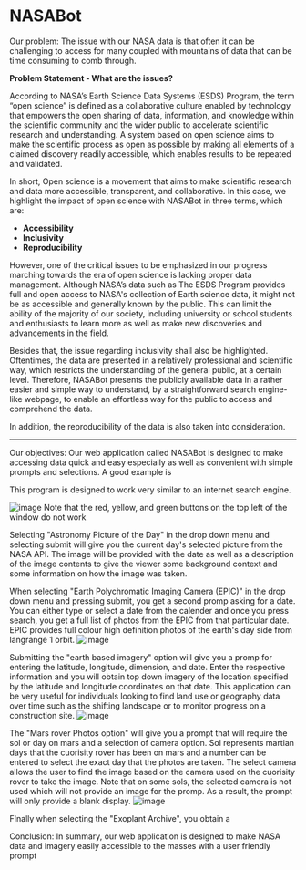 # NASABot

Our problem: The issue with our NASA data is that often it can be challenging to access for many coupled with mountains of data that can be time consuming to comb through. 

**Problem Statement - What are the issues?**

According to NASA’s Earth Science Data Systems (ESDS) Program, the term “open science” is defined as a collaborative culture enabled by technology that empowers the open sharing of data, information, and knowledge within the scientific community and the wider public to accelerate scientific research and understanding. A system based on open science aims to make the scientific process as open as possible by making all elements of a claimed discovery readily accessible, which enables results to be repeated and validated.

In short, Open science is a movement that aims to make scientific research and data more accessible, transparent, and collaborative. In this case, we highlight the impact of open science with NASABot in three terms, which are: 


* **Accessibility**
* **Inclusivity**
* **Reproducibility**

However, one of the critical issues to be emphasized in our progress marching towards the era of open science is lacking proper data management. Although NASA’s data such as The ESDS Program provides full and open access to NASA's collection of Earth science data, it might not be as accessible and generally known by the public. This can limit the ability of the majority of our society, including university or school students and enthusiasts to learn more as well as make new discoveries and advancements in the field. 

Besides that, the issue regarding inclusivity shall also be highlighted. Oftentimes, the data are presented in a relatively professional and scientific way, which restricts the understanding of the general public, at a certain level. Therefore, NASABot presents the publicly available data in a rather easier and simple way to understand, by a straightforward search engine-like webpage, to enable an effortless way for the public to access and comprehend the data. 

In addition, the reproducibility of the data is also taken into consideration. 


***
Our objectives: Our web application called NASABot is designed to make accessing data quick and easy especially as well as convenient with simple prompts and selections. A good example is 


This program is designed to work very similar to an internet search engine.

![image](https://github.com/Prithwis-2023/NASABot/assets/77130205/772d4f08-eaeb-466d-b134-0684eefed710)
Note that the red, yellow, and green buttons on the top left of the window do not work


Selecting "Astronomy Picture of the Day" in the drop down menu and selecting submit will give you the current day's selected picture from the NASA API. The image will be provided with the date as well as a description of the image contents to give the viewer some background context and some information on how the image was taken. 


When selecting "Earth Polychromatic Imaging Camera (EPIC)" in the drop down menu and pressing submit, you get a second promp asking for a date. You can either type or select a date from the calender and once you press search, you get a full list of photos from the EPIC from that particular date. EPIC provides full colour high definition photos of the earth's day side from langrange 1 orbit.
![image](https://github.com/Prithwis-2023/NASABot/assets/77130205/4f9d711d-7243-4d5d-beec-4f6dd5d4a151)


Submitting the "earth based imagery" option will give you a promp for entering the latitude, longitude, dimension, and date. Enter the respective information and you will obtain top down imagery of the location specified by the latitude and longitude coordinates on that date. This application can be very useful for individuals looking to find land use or geography data over time such as the shifting landscape or to monitor progress on a construction site. 
![image](https://github.com/Prithwis-2023/NASABot/assets/77130205/27ba5cac-c1db-4e9f-9bc0-4a0b11f75de4)


The "Mars rover Photos option" will give you a prompt that will require the sol or day on mars and a selection of camera option. Sol represents martian days that the cuorisity rover has been on mars and a number can be entered to select the exact day that the photos are taken. The select camera allows the user to find the image based on the camera used on the cuorisity rover to take the image. Note that on some sols, the selected camera is not used which will not provide an image for the promp. As a result, the prompt will only provide a blank display. 
![image](https://github.com/Prithwis-2023/NASABot/assets/77130205/78f0751c-48c0-4773-abd4-4d3733b92d41)


FInally when selecting the "Exoplant Archive", you obtain a 


Conclusion: In summary, our web application is designed to make NASA data and imagery easily accessible to the masses with a user friendly prompt
